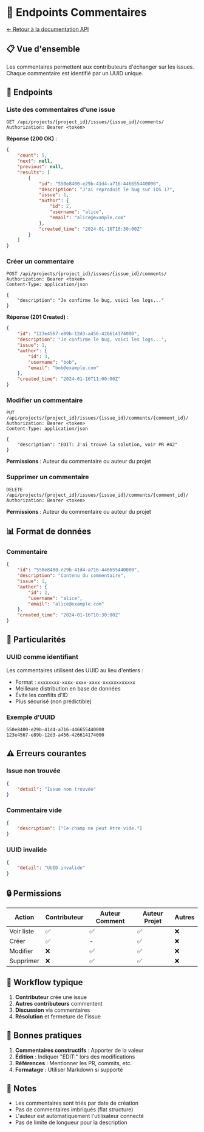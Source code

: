 # 💬 Endpoints Commentaires

[← Retour à la documentation API](./README.md)

## 📋 Vue d'ensemble

Les commentaires permettent aux contributeurs d'échanger sur les issues. Chaque commentaire est identifié par un UUID unique.

## 🔗 Endpoints

### Liste des commentaires d'une issue

```http
GET /api/projects/{project_id}/issues/{issue_id}/comments/
Authorization: Bearer <token>
```

**Réponse (200 OK)** :
```json
{
    "count": 5,
    "next": null,
    "previous": null,
    "results": [
        {
            "id": "550e8400-e29b-41d4-a716-446655440000",
            "description": "J'ai reproduit le bug sur iOS 17",
            "issue": 1,
            "author": {
                "id": 2,
                "username": "alice",
                "email": "alice@example.com"
            },
            "created_time": "2024-01-16T10:30:00Z"
        }
    ]
}
```

### Créer un commentaire

```http
POST /api/projects/{project_id}/issues/{issue_id}/comments/
Authorization: Bearer <token>
Content-Type: application/json

{
    "description": "Je confirme le bug, voici les logs..."
}
```

**Réponse (201 Created)** :
```json
{
    "id": "123e4567-e89b-12d3-a456-426614174000",
    "description": "Je confirme le bug, voici les logs...",
    "issue": 1,
    "author": {
        "id": 3,
        "username": "bob",
        "email": "bob@example.com"
    },
    "created_time": "2024-01-16T11:00:00Z"
}
```

### Modifier un commentaire

```http
PUT /api/projects/{project_id}/issues/{issue_id}/comments/{comment_id}/
Authorization: Bearer <token>
Content-Type: application/json

{
    "description": "EDIT: J'ai trouvé la solution, voir PR #42"
}
```

**Permissions** : Auteur du commentaire ou auteur du projet

### Supprimer un commentaire

```http
DELETE /api/projects/{project_id}/issues/{issue_id}/comments/{comment_id}/
Authorization: Bearer <token>
```

**Permissions** : Auteur du commentaire ou auteur du projet

## 📊 Format de données

### Commentaire
```json
{
    "id": "550e8400-e29b-41d4-a716-446655440000",
    "description": "Contenu du commentaire",
    "issue": 1,
    "author": {
        "id": 2,
        "username": "alice",
        "email": "alice@example.com"
    },
    "created_time": "2024-01-16T10:30:00Z"
}
```

## 🔑 Particularités

### UUID comme identifiant
Les commentaires utilisent des UUID au lieu d'entiers :
- Format : `xxxxxxxx-xxxx-xxxx-xxxx-xxxxxxxxxxxx`
- Meilleure distribution en base de données
- Évite les conflits d'ID
- Plus sécurisé (non prédictible)

### Exemple d'UUID
```
550e8400-e29b-41d4-a716-446655440000
123e4567-e89b-12d3-a456-426614174000
```

## ⚠️ Erreurs courantes

### Issue non trouvée
```json
{
    "detail": "Issue non trouvée"
}
```

### Commentaire vide
```json
{
    "description": ["Ce champ ne peut être vide."]
}
```

### UUID invalide
```json
{
    "detail": "UUID invalide"
}
```

## 🔒 Permissions

| Action | Contributeur | Auteur Comment | Auteur Projet | Autres |
|--------|--------------|----------------|---------------|--------|
| Voir liste | ✅ | ✅ | ✅ | ❌ |
| Créer | ✅ | - | ✅ | ❌ |
| Modifier | ❌ | ✅ | ✅ | ❌ |
| Supprimer | ❌ | ✅ | ✅ | ❌ |

## 📝 Workflow typique

1. **Contributeur** crée une issue
2. **Autres contributeurs** commentent
3. **Discussion** via commentaires
4. **Résolution** et fermeture de l'issue

## 🎯 Bonnes pratiques

1. **Commentaires constructifs** : Apporter de la valeur
2. **Édition** : Indiquer "EDIT:" lors des modifications
3. **Références** : Mentionner les PR, commits, etc.
4. **Formatage** : Utiliser Markdown si supporté

## 📌 Notes

- Les commentaires sont triés par date de création
- Pas de commentaires imbriqués (flat structure)
- L'auteur est automatiquement l'utilisateur connecté
- Pas de limite de longueur pour la description
